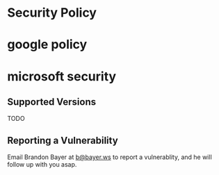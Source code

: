 # Security Policy
# google policy
# microsoft security

## Supported Versions

TODO

## Reporting a Vulnerability

Email Brandon Bayer at b@bayer.ws to report a vulnerablity, and he will follow up with you asap.
